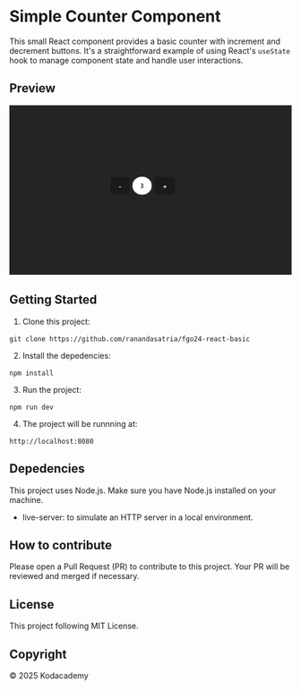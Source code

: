 # Simple Counter Component

This small React component provides a basic counter with increment and decrement buttons. It's a straightforward example of using React's `useState` hook to manage component state and handle user interactions.

## Preview
![Preview](src/assets/image.png)



## Getting Started
1. Clone this project:
```
git clone https://github.com/ranandasatria/fgo24-react-basic
```

2. Install the depedencies:
```
npm install
```

3. Run the project:
```
npm run dev
```

4. The project will be runnning at:
``` 
http://localhost:8080
```

## Depedencies

This project uses Node.js. Make sure you have Node.js installed on your machine.

- live-server: to simulate an HTTP server in a local environment.

## How to contribute

Please open a Pull Request (PR) to contribute to this project.
Your PR will be reviewed and merged if necessary.

## License

This project following MIT License.

## Copyright
&copy; 2025 Kodacademy


